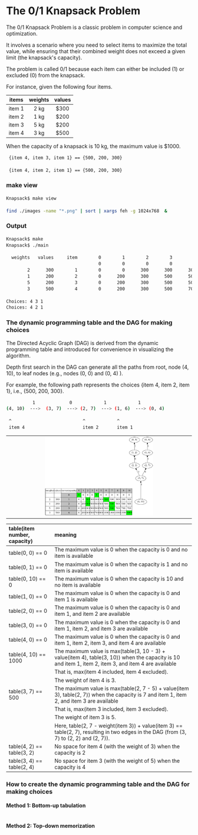 # The 0/1 Knapsack Problem


The 0/1 Knapsack Problem is a classic problem in computer science and optimization. 

It involves a scenario where you need to select items to maximize the total value, while ensuring that their combined weight does not exceed a given limit (the knapsack's capacity). 

The problem is called 0/1 because each item can either be included (1) or excluded (0) from the knapsack.

For instance, given the following four items.

|items | weights | values |  
|:-------------:|:-------------:|:-------------:|
|item 1 | 2 kg | $300|
|item 2 | 1 kg | $200|
|item 3 | 5 kg | $200|
|item 4 | 3 kg | $500|

When the capacity of a knapsack is 10 kg, the maximum value is $1000.

```sh
 {item 4, item 3, item 1} == {500, 200, 300}

 {item 4, item 2, item 1} == {500, 200, 300}
```


### make view 

```sh
Knapsack$ make view

find ./images -name "*.png" | sort | xargs feh -g 1024x768  &
```



### Output
```sh
Knapsack$ make
Knapsack$ ./main

  weights   values     item        0        1        2        3        4        5        6        7        8        9       10
                                   0        0        0        0        0        0        0        0        0        0        0
        2      300        1        0        0      300      300      300      300      300      300      300      300      300
        1      200        2        0      200      300      500      500      500      500      500      500      500      500
        5      200        3        0      200      300      500      500      500      500      500      700      700      700
        3      500        4        0      200      300      500      700      800     1000     1000     1000     1000     1000

Choices: 4 3 1 
Choices: 4 2 1 

```

### The dynamic programming table and the DAG for making choices

The Directed Acyclic Graph (DAG) is derived from the dynamic programming table and introduced for convenience in visualizing the algorithm.

Depth first search in the DAG can generate all the paths from root, node (4, 10), to leaf nodes (e.g., nodes (0, 0) and (0, 4) ).

For example, the following path represents the choices {item 4, item 2, item 1},  i.e., {500, 200, 300}.
```sh
          1             0            1            1           
(4, 10)  --->  (3, 7)  ---> (2, 7)  ---> (1, 6)  ---> (0, 4)

 ^                           ^            ^
 item 4                      item 2       item 1
```
| | 
|:-------------:|
| <img src="images/Knapsack_0000.png" width="60%" height="60%"> |



|table(item number, capacity) |     meaning|
|:-------------|:-------------|
|table(0, 0) == 0 | The maximum value is 0 when the capacity is 0 and no item is available|
|table(0, 1) == 0 | The maximum value is 0 when the capacity is 1 and no item is available|
|table(0, 10) == 0 | The maximum value is 0 when the capacity is 10 and no item is available|
|table(1, 0) == 0 | The maximum value is 0 when the capacity is 0 and item 1 is available|
|table(2, 0) == 0 | The maximum value is 0 when the capacity is 0 and item 1, and item 2 are available|
|table(3, 0) == 0 | The maximum value is 0 when the capacity is 0 and item 1, item 2, and item 3 are available|
|table(4, 0) == 0 | The maximum value is 0 when the capacity is 0 and item 1, item 2, item 3, and item 4 are available|
|table(4, 10) == 1000 | The maximum value is max(table(3, 10 - 3) + value(item 4), table(3, 10)) when the capacity is 10 and item 1, item 2, item 3, and item 4 are available |
| |  That is, max(item 4 included, item 4 excluded).  |
| | The weight of item 4 is 3.|
|table(3, 7) == 500 | The maximum value is max(table(2, 7 - 5) + value(item 3), table(2, 7)) when the capacity is 7 and item 1, item 2, and item 3 are available |
| |  That is, max(item 3 included, item 3 excluded). |
| | The weight of item 3 is 5. |
| |  Here, table(2, 7 - weight(item 3)) + value(item 3)  == table(2, 7), resulting in two edges in the DAG (from (3, 7) to (2, 2) and (2, 7)). |
|table(4, 2) == table(3, 2) | No space for item 4 (with the weight of 3) when the capacity is 2|
|table(3, 4) == table(2, 4) | No space for item 3 (with the weight of 5) when the capacity is 4|


### How to create the dynamic programming table and the DAG for making choices

#### Method 1: Bottom-up tabulation

```C


```

#### Method 2: Top-down memorization
```C

```



